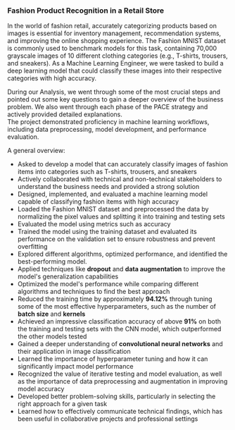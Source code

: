 ### Fashion Product Recognition in a Retail Store

In the world of fashion retail, accurately categorizing products based on images is essential for inventory management, recommendation systems, and improving the online shopping experience. The Fashion MNIST dataset is commonly used to benchmark models for this task, containing 70,000 grayscale images of 10 different clothing categories (e.g., T-shirts, trousers, and sneakers). As a Machine Learning Engineer, we were tasked to build a deep learning model that could classify these images into their respective categories with high accuracy.<br>

During our Analysis, we went through some of the most crucial steps and pointed out some key questions to gain a deeper overview of the business problem. We also went through each phase of the PACE strategy and actively provided detailed explanations.<br>
The project demonstrated proficiency in machine learning workflows, including data preprocessing, model development, and performance evaluation.

A general overview:
- Asked to develop a model that can accurately classify images of fashion items into categories such as T-shirts, trousers, and sneakers
- Actively collaborated with technical and non-technical stakeholders to understand the business needs and provided a strong solution
- Designed, implemented, and evaluated a machine learning model capable of classifying fashion items with high accuracy
- Loaded the Fashion MNIST dataset and preprocessed the data by normalizing the pixel values and splitting it into training and testing sets
- Evaluated the model using metrics such as accuracy
- Trained the model using the training dataset and evaluated its performance on the validation set to ensure robustness and prevent overfitting
- Explored different algorithms, optimized performance, and identified the best-performing model.
- Applied techniques like **dropout** and **data augmentation** to improve the model's generalization capabilities
- Optimized the model's performance while comparing different algorithms and techniques to find the best approach
- Reduced the training time by approximately **94.12%** through tuning some of the most effective hyperparameters, such as the number of **batch size** and **kernels**
- Achieved an impressive classification accuracy of above **91%** on both the training and testing sets with the CNN model, which outperformed the other models tested
- Gained a deeper understanding of **convolutional neural networks** and their application in image classification
- Learned the importance of hyperparameter tuning and how it can significantly impact model performance
- Recognized the value of iterative testing and model evaluation, as well as the importance of data preprocessing and augmentation in improving model accuracy
- Developed better problem-solving skills, particularly in selecting the right approach for a given task
- Learned how to effectively communicate technical findings, which has been useful in collaborative projects and professional settings
